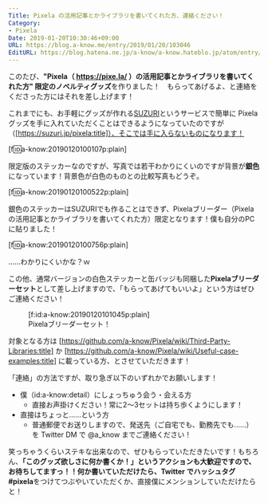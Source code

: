 ```yaml
---
Title: Pixela の活用記事とかライブラリを書いてくれた方、連絡ください！
Category:
- Pixela
Date: 2019-01-20T10:30:46+09:00
URL: https://blog.a-know.me/entry/2019/01/20/103046
EditURL: https://blog.hatena.ne.jp/a-know/a-know.hateblo.jp/atom/entry/10257846132709984956
---
```


このたび、<b>"Pixela（ https://pixe.la/ ）の活用記事とかライブラリを書いてくれた方" 限定のノベルティグッズ</b>を作りました！　もらってあげるよ、と連絡をくださった方にはそれを差し上げます！


これまでにも、お手軽にグッズが作れる[SUZURI](https://suzuri.jp/pixela)というサービスで簡単に Pixela グッズを手に入れていただくことはできるようになっていたのですが（[https://suzuri.jp/pixela:title]）、そこでは手に入らないものになります！


[f:id:a-know:20190120100107p:plain]




<!-- more -->




限定版のステッカーなのですが、写真では若干わかりにくいのですが背景が**銀色**になっています！背景色が白色のものとの比較写真もどうぞ。


[f:id:a-know:20190120100522p:plain]


銀色のステッカーはSUZURIでも作ることはできず、Pixelaブリーダー（Pixela の活用記事とかライブラリを書いてくれた方）限定となります！僕も自分のPCに貼りました！


[f:id:a-know:20190120100756p:plain]


......わかりにくいかな？ｗ


この他、通常バージョンの白色ステッカーと缶バッジも同梱した**Pixelaブリーダーセット**として差し上げますので、「もらってあげてもいいよ」という方はぜひご連絡ください！


<figure class="figure-image figure-image-fotolife" title="Pixelaブリーダーセット！">[f:id:a-know:20190120101045p:plain]<figcaption>Pixelaブリーダーセット！</figcaption></figure>


対象となる方は [https://github.com/a-know/Pixela/wiki/Third-Party-Libraries:title] か [https://github.com/a-know/Pixela/wiki/Useful-case-examples:title] に載っている方、とさせていただきます！


「連絡」の方法ですが、取り急ぎ以下のいずれかでお願いします！


- 僕（id:a-know:detail）にしょっちゅう会う・会える方
  - 直接お声掛けください！常に2〜3セットは持ち歩くようにします！
- 直接はちょっと......という方
  - 普通郵便でお送りしますので、発送先（ご自宅でも、勤務先でも......）を Twitter DM で @a_know までご連絡ください！


笑っちゃうくらいステキな出来なので、ぜひもらっていただきたいです！もちろん、**「このグッズ欲しさに何か書くか！」**というアクションも大歓迎ですので、お待ちしてますっ！！何か書いていただけたら、Twitter でハッシュタグ**#pixela**をつけてつぶやいていただくか、直接僕にメンションしていただけたらと！

<div style="overflow:hidden;">
<div style="float:left;">
<br>
<script async src="//pagead2.googlesyndication.com/pagead/js/adsbygoogle.js"></script>
<!-- article-bottom2 -->
<ins class="adsbygoogle"
     style="display:inline-block;width:300px;height:250px"
     data-ad-client="ca-pub-3463034538369189"
     data-ad-slot="5274552934"></ins>
<script>
(adsbygoogle = window.adsbygoogle || []).push({});
</script>
</div>
<div id="svg-load-area-article" style="width:300px;height:250px;float:left;"></div>
</div>

<script src="https://moshi-moshi.moshimo.works/moshimoshi/a_know_blog/2019-01-20-103046?title=Pixela%20%e3%81%ae%e6%b4%bb%e7%94%a8%e8%a8%98%e4%ba%8b%e3%81%a8%e3%81%8b%e3%83%a9%e3%82%a4%e3%83%96%e3%83%a9%e3%83%aa%e3%82%92%e6%9b%b8%e3%81%84%e3%81%a6%e3%81%8f%e3%82%8c%e3%81%9f%e6%96%b9%e3%80%81%e9%80%a3%e7%b5%a1%e3%81%8f%e3%81%a0%e3%81%95%e3%81%84%ef%bc%81"></script>

